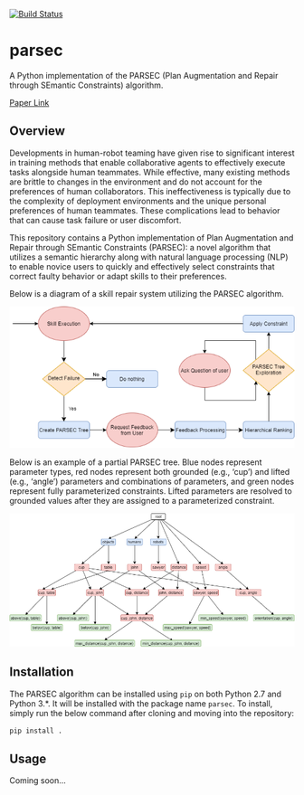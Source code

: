 [![Build Status](https://travis-ci.com/jgkawell/parsec.svg?token=LbLpzpo2sFooM8YY8hk2&branch=master)](https://travis-ci.com/jgkawell/parsec)

# parsec

A Python implementation of the PARSEC (Plan Augmentation and Repair through SEmantic Constraints) algorithm.

[Paper Link](https://ieeexplore.ieee.org/document/9636375)

## Overview

Developments in human-robot teaming have given rise to significant interest in training methods that enable collaborative agents to effectively execute tasks alongside human teammates. While effective, many existing methods are brittle to changes in the environment and do not account for the preferences of human collaborators. This ineffectiveness is typically due to the complexity of deployment environments and the unique personal preferences of human teammates. These complications lead to behavior that can cause task failure or user discomfort.

This repository contains a Python implementation of Plan Augmentation and Repair through SEmantic Constraints (PARSEC): a novel algorithm that utilizes a semantic hierarchy along with natural language processing (NLP) to enable novice users to quickly and effectively select constraints that correct faulty behavior or adapt skills to their preferences.

Below is a diagram of a skill repair system utilizing the PARSEC algorithm.

![Flow diagram of a PARSEC system](./img/flow-diagram.png)

Below is an example of a partial PARSEC tree. Blue nodes represent parameter types, red nodes represent both grounded (e.g., ‘cup’) and lifted (e.g., ‘angle’) parameters and combinations of parameters, and green nodes represent fully parameterized constraints. Lifted parameters are resolved to grounded values after they are assigned to a parameterized constraint.

![Partial PARSEC tree example](./img/tree-example.png)

## Installation

The PARSEC algorithm can be installed using `pip` on both Python 2.7 and Python 3.*. It will be installed with the package name `parsec`. To install, simply run the below command after cloning and moving into the repository:

```bash
pip install .
```

## Usage

Coming soon...
